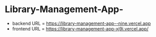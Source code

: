 ﻿# Library-Management-App-
- backend URL = https://library-management-app--nine.vercel.app
- frontend URL = https://library-management-app-xj9i.vercel.app/
  
